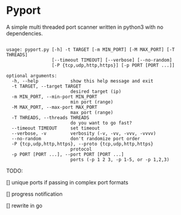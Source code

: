 # Pyport

A simple multi threaded port scanner written in python3 with no dependencies.

```

usage: pyport.py [-h] -t TARGET [-m MIN_PORT] [-M MAX_PORT] [-T THREADS]
                 [--timeout TIMEOUT] [--verbose] [--no-random]
                 [-P {tcp,udp,http,https}] [-p PORT [PORT ...]]

optional arguments:
  -h, --help            show this help message and exit
  -t TARGET, --target TARGET
                        desired target (ip)
  -m MIN_PORT, --min-port MIN_PORT
                        min port (range)
  -M MAX_PORT, --max-port MAX_PORT
                        max port (range)
  -T THREADS, --threads THREADS
                        do you want to go fast?
  --timeout TIMEOUT     set timeout
  --verbose, -v         verbosity (-v, -vv, -vvv, -vvvv)
  --no-random           don't randomize port order
  -P {tcp,udp,http,https}, --proto {tcp,udp,http,https}
                        protocol
  -p PORT [PORT ...], --port PORT [PORT ...]
                        ports (-p 1 2 3, -p 1-5, or -p 1,2,3)

```

TODO:

[] unique ports if passing in complex port formats

[] progress notification

[] rewrite in go
